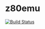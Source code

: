 # z80emu
[![Build Status](https://travis-ci.com/bailwillharr/z80emu.svg?token=yBqyt5kxcE2ijQzusxL9&branch=master)](https://travis-ci.com/bailwillharr/z80emu)
